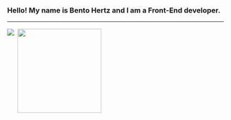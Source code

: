 ### Hello! My name is Bento Hertz and I am a Front-End developer.

<hr style="margin-bottom:16px;width:100%;"/>

<div style="display:flex;gap:8px">
  <img src="https://github-readme-stats.vercel.app/api?username=Bento-Hertz&show_icons=true&theme=tokyonight"/>
  <img style="height:195px" src="https://github-readme-stats.vercel.app/api/top-langs/?username=Bento-Hertz&layout=compact&theme=tokyonight"/>
</div>


